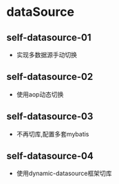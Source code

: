 # dataSource

## self-datasource-01
* 实现多数据源手动切换

## self-datasource-02
* 使用aop动态切换

## self-datasource-03
* 不再切库,配置多套mybatis

## self-datasource-04
* 使用dynamic-datasource框架切库

